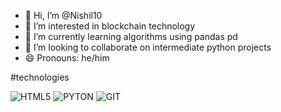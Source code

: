 - 👋 Hi, I’m @Nishil10
- 👀 I’m interested in blockchain technology
- 🌱 I’m currently learning algorithms using pandas pd
- 💞️ I’m looking to collaborate on intermediate python projects
- 😄 Pronouns: he/him

#technologies

![HTML5](https://img.shields.io/badge/HTML5-E34F26?style=for-the-badge&logo=html5&logoColor=white)
![PYTON](https://img.shields.io/badge/Python-14354C?style=for-the-badge&logo=python&logoColor=white)
![GIT](https://img.shields.io/badge/Git-F05032?style=for-the-badge&logo=git&logoColor=white)
